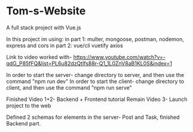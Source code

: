 # Tom-s-Website

A full stack project with Vue.js

In this project im using:
in part 1:
multer, mongoose, postman, nodemon, express and cors
in part 2:
vue/cli
vuetify
axios

Link to video worked with- https://www.youtube.com/watch?v=-qdG_P85fFQ&list=PL6u82dzQtlfs88r-Q1_1L0ZnV8aB1KL0S&index=1

In order to start the server- change directory to server, and then use the command "npm run dev"
In order to start the client- change directory to client, and then use the command "npm run serve"

Finished Video 1+2- Backend + Frontend tutorial
Remain Video 3- Launch project to the web

Defined 2 schemas for elements in the server- Post and Task, finished Backend part.

